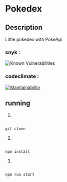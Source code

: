 # Pokedex

## Description 

Little pokedex with PokeApi

### snyk : 

![Known Vulnerabilities](https://snyk.io/test/github/yohann-kevin/myPokedex/badge.svg)

### codeclimate : 

[![Maintainability](https://api.codeclimate.com/v1/badges/676dfbc7463b932e5689/maintainability)](https://codeclimate.com/github/yohann-kevin/myPokedex/maintainability)

## running 

1)
```

git clone

```

2)
```

npm install

```

3)
```

npm run start

```
